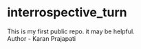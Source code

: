 # interrospective_turn
This is my first public repo. it may be helpful.
<br>
Author - Karan Prajapati
